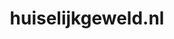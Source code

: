 ---
layout: post
title:  "huiselijkgeweld.nl"
internal_url:  "/dutchgov/huiselijkgeweld.nl.html"
subdomains_count: 4
all_subdomains_count: 14
urls_count: 4
ssl_rank: 0
http_rank: 70
url_link: /data/huiselijkgeweld.nl/urls.txt
all_subdomains_link: /data/huiselijkgeweld.nl/all_subdomains.txt
subdomains_link: /data/huiselijkgeweld.nl/subdomains.txt
categories: dutchgov
---